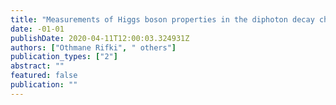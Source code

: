 ```yaml
---
title: "Measurements of Higgs boson properties in the diphoton decay channel with 36 fb$^-1$ of $pp$ collision data at $sqrts = 13$ TeV with the ATLAS detector"
date: -01-01
publishDate: 2020-04-11T12:00:03.324931Z
authors: ["Othmane Rifki", " others"]
publication_types: ["2"]
abstract: ""
featured: false
publication: ""
---
```


